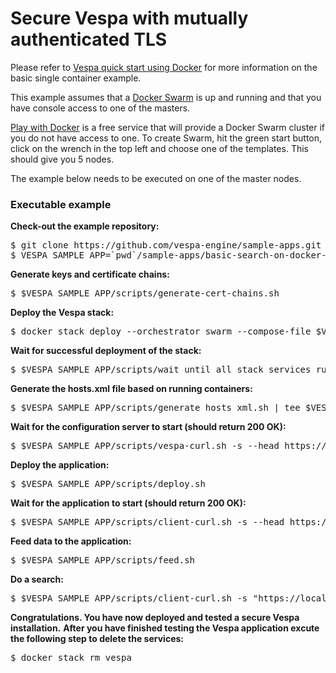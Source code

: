<!-- Copyright Verizon Media. Licensed under the terms of the Apache 2.0 license. See LICENSE in the project root. -->
# Secure Vespa with mutually authenticated TLS

Please refer to
[Vespa quick start using Docker](https://docs.vespa.ai/en/vespa-quick-start.html)
for more information on the basic single container example.

This example assumes that a [Docker Swarm](https://docs.docker.com/engine/swarm/) is up and running and that you have console access to one of the masters.

<a href="https://labs.play-with-docker.com" data-proofer-ignore>Play with Docker</a>
is a free service that will provide a Docker Swarm cluster if you do not have access to one. To create
Swarm, hit the green start button, click on the wrench in the top left and choose one of the templates. This should give you 5 nodes.

The example below needs to be executed on one of the master nodes.

### Executable example
**Check-out the example repository:**
<pre data-test="exec">
$ git clone https://github.com/vespa-engine/sample-apps.git
$ VESPA_SAMPLE_APP=`pwd`/sample-apps/basic-search-on-docker-swarm
</pre>
**Generate keys and certificate chains:**
<pre data-test="exec">
$ $VESPA_SAMPLE_APP/scripts/generate-cert-chains.sh
</pre>
**Deploy the Vespa stack:**
<pre data-test="exec">
$ docker stack deploy --orchestrator swarm --compose-file $VESPA_SAMPLE_APP/docker-compose.yml vespa
</pre>
**Wait for successful deployment of the stack:**
<pre data-test="exec">
$ $VESPA_SAMPLE_APP/scripts/wait_until_all_stack_services_running.sh
</pre>
**Generate the hosts.xml file based on running containers:**
<pre data-test="exec">
$ $VESPA_SAMPLE_APP/scripts/generate_hosts_xml.sh | tee $VESPA_SAMPLE_APP/src/main/application/hosts.xml
</pre>
**Wait for the configuration server to start (should return 200 OK):**
<pre data-test="exec" data-test-wait-for="200 OK">
$ $VESPA_SAMPLE_APP/scripts/vespa-curl.sh -s --head https://localhost:19071/ApplicationStatus
</pre>
**Deploy the application:**
<pre data-test="exec">
$ $VESPA_SAMPLE_APP/scripts/deploy.sh
</pre>
**Wait for the application to start (should return 200 OK):**
<pre data-test="exec" data-test-wait-for="200 OK">
$ $VESPA_SAMPLE_APP/scripts/client-curl.sh -s --head https://localhost:8443/ApplicationStatus
</pre>
**Feed data to the application:**
<pre data-test="exec">
$ $VESPA_SAMPLE_APP/scripts/feed.sh
</pre>
**Do a search:**
<pre data-test="exec">
$ $VESPA_SAMPLE_APP/scripts/client-curl.sh -s "https://localhost:8443/search/?query=michael" | python -m json.tool
</pre>
**Congratulations. You have now deployed and tested a secure Vespa installation.**
**After you have finished testing the Vespa application excute the following step to delete the services:**
<pre data-test="after">
$ docker stack rm vespa
</pre>
